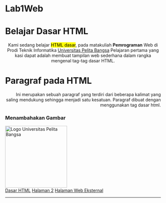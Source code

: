 # Lab1Web  
<!DOCTYPE html>
<html>
<head>
    <title>Tag HTML Dasar</title>
</head>
</html>
<!-- judul paragraf pertama -->
 <h1>Belajar Dasar HTML</h1>
<p align="center">Kami sedang belajar <mark>HTML dasar</mark>, pada matakuliah <b>Pemrograman</b> Web di Prodi Teknik Informatika <u>Universitas Pelita Bangsa</u> Pelajaran pertama yang kasi dapat adalah membuat tampilan web sederhana dalam rangka mengenal tag-tag dasar HTML.</p>
<!-- judul paragraf kedua -->
 <h1>Paragraf pada HTML</h1>
<!-- Ini adalah paragraf kedua -->
<p align="right">Ini merupakan sebuah paragraf yang terdiri dari beberapa kalimat yang saling mendukung sehingga menjadi satu kesatuan. Paragraf dibuat dengan menggunakan tag dasar html.</p>
<!-- sub judul paragraf -->
<h3>Menambahakan Gambar</h3>

<!-- menambahkan gambar pada dokumen -->
<img src="Logo_UPB.png" width="200" title="Logo Universitas Pelita Bangsa">
<!-- menambahkan link navigasi -->
<nav>
    <a href="lab1_tag_dasar.html">Dasar HTML</a>
    <a href="lab1_halaman2.html">Halaman 2</a>
    <a href="http://www.google.com">Halaman Web Eksternal </a>
</nav>
<hr>
<body>
</html>
